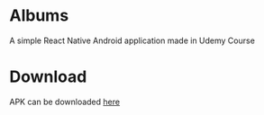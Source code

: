 # Albums

A simple React Native Android application made in Udemy Course

# Download

APK can be downloaded [here](https://files.lucaskatayama.com/projects/learning/react-native/albums.apk)
